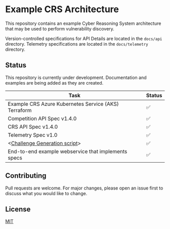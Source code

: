 # Example CRS Architecture

This repository contains an example Cyber Reasoning System architecture that may be used to perform vulnerability discovery.

Version-controlled specifications for API Details are located in the `docs/api` directory. Telemetry specifications are located in the `docs/telemetry` directory.

## Status

This repository is currently under development. Documentation and examples are being added as they are created.

| Task                                                                                     | Status |
| ---------------------------------------------------------------------------------------- | ------ |
| Example CRS Azure Kubernetes Service (AKS) Terraform                                     | ✅     |
| Competition API Spec v1.4.0                                                              | ✅     |
| CRS API Spec v1.4.0                                                                      | ✅     |
| Telemetry Spec v1.0                                                                      | ✅     |
| <[Challenge Generation script](https://github.com/aixcc-finals/generate-challenge-task)> | ✅     |
| End-to-end example webservice that implements specs                                      | ✅     |

## Contributing

Pull requests are welcome. For major changes, please open an issue first
to discuss what you would like to change.

## License

[MIT](https://choosealicense.com/licenses/mit/)
